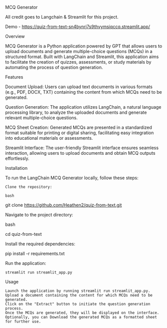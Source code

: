 MCQ Generator

All credit goes to Langchain & Streamlit for this project.

Demo - https://quiz-from-text-sn4bynrj7s9thvymsiqccq.streamlit.app/

Overview

MCQ Generator is a Python application powered by GPT that allows users to upload documents and generate multiple-choice questions (MCQs) in a structured format. Built with LangChain and Streamlit, this application aims to facilitate the creation of quizzes, assessments, or study materials by automating the process of question generation.

Features

Document Upload: Users can upload text documents in various formats (e.g., PDF, DOCX, TXT) containing the content from which MCQs need to be generated.

Question Generation: The application utilizes LangChain, a natural language processing library, to analyze the uploaded documents and generate relevant multiple-choice questions.

MCQ Sheet Creation: Generated MCQs are presented in a standardized format suitable for printing or digital sharing, facilitating easy integration into educational materials or assessments.

Streamlit Interface: The user-friendly Streamlit interface ensures seamless interaction, allowing users to upload documents and obtain MCQ outputs effortlessly.


Installation

To run the LangChain MCQ Generator locally, follow these steps:

    Clone the repository:

    bash

git clone https://github.com/Heathen2/quiz-from-text.git

Navigate to the project directory:

bash

cd quiz-from-text

Install the required dependencies:

pip install -r requirements.txt

Run the application:

    streamlit run streamlit_app.py

Usage

    Launch the application by running streamlit run streamlit_app.py.
    Upload a document containing the content for which MCQs need to be generated.
    Click on the "Extract" button to initiate the question generation process.
    Once the MCQs are generated, they will be displayed on the interface.
    Optionally, you can Download the generated MCQs as a formatted sheet for further use.
